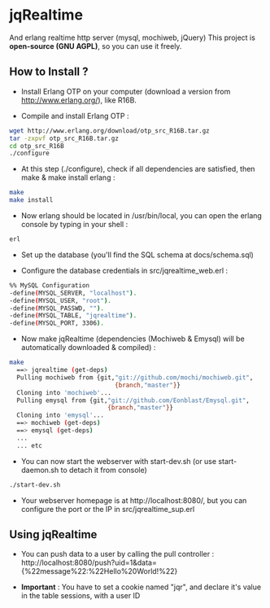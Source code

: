 jqRealtime
==========

And erlang realtime http server (mysql, mochiweb, jQuery)
This project is **open-source (GNU AGPL)**, so you can use it freely.

How to Install ?
------------

- Install Erlang OTP on your computer (download a version from http://www.erlang.org/), like R16B.

- Compile and install Erlang OTP :

```bash
wget http://www.erlang.org/download/otp_src_R16B.tar.gz
tar -zxpvf otp_src_R16B.tar.gz
cd otp_src_R16B
./configure
```

- At this step (./configure), check if all dependencies are satisfied, then make & make install erlang :

```bash
make
make install
```

- Now erlang should be located in /usr/bin/local, you can open the erlang console by typing in your shell :

```bash
erl
```
  
- Set up the database (you'll find the SQL schema at docs/schema.sql)

- Configure the database credentials in src/jqrealtime_web.erl :

```bash
%% MySQL Configuration
-define(MYSQL_SERVER, "localhost").
-define(MYSQL_USER, "root").
-define(MYSQL_PASSWD, "").
-define(MYSQL_TABLE, "jqrealtime").
-define(MYSQL_PORT, 3306).
```

- Now make jqRealtime (dependencies (Mochiweb & Emysql) will be automatically downloaded & compiled) :

```bash
make
  ==> jqrealtime (get-deps)
  Pulling mochiweb from {git,"git://github.com/mochi/mochiweb.git",
                             {branch,"master"}}
  Cloning into 'mochiweb'...
  Pulling emysql from {git,"git://github.com/Eonblast/Emysql.git",
                           {branch,"master"}}
  Cloning into 'emysql'...
  ==> mochiweb (get-deps)
  ==> emysql (get-deps)
  ...
  ... etc
```

- You can now start the webserver with start-dev.sh (or use start-daemon.sh to detach it from console)

```bash
./start-dev.sh
```

- Your webserver homepage is at http://localhost:8080/, but you can configure the port or the IP in src/jqrealtime_sup.erl

Using jqRealtime
------------

- You can push data to a user by calling the pull controller : http://localhost:8080/push?uid=1&data={%22message%22:%22Hello%20World!%22}

- **Important** : You have to set a cookie named "jqr", and declare it's value in the table sessions, with a user ID
